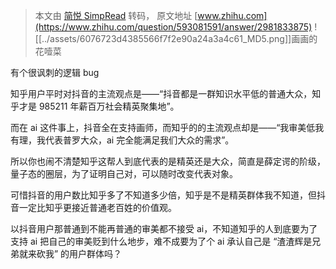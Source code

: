 > 本文由 [简悦 SimpRead](http://ksria.com/simpread/) 转码， 原文地址 [www.zhihu.com](https://www.zhihu.com/question/593081591/answer/2981833875) ![[../assets/6076723d4385566f7f2e90a24a3a4c61_MD5.png]]画画的花噎菜

有个很讽刺的逻辑 bug

知乎用户平时对抖音的主流观点是——“抖音都是一群知识水平低的普通大众，知乎才是 985211 年薪百万社会精英聚集地”。

而在 ai 这件事上，抖音全在支持画师，而知乎的的主流观点却是——“我审美低我有理，我代表普罗大众，ai 完全能满足我们大众的需求”。

所以你也闹不清楚知乎这帮人到底代表的是精英还是大众，简直是薛定谔的阶级，量子态的圈层，为了证明自己对，可以随时改变代表对象。

可惜抖音的用户数比知乎多了不知道多少倍，知乎是不是精英群体我不知道，但抖音一定比知乎更接近普通老百姓的价值观。

以抖音用户那普通到不能再普通的审美都不接受 ai，不知道知乎的人到底要为了支持 ai 把自己的审美贬到什么地步，难不成要为了个 ai 承认自己是 “渣渣辉是兄弟就来砍我” 的用户群体吗？